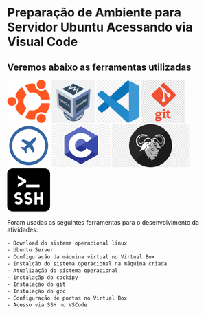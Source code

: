  # Preparação de Ambiente para Servidor Ubuntu Acessando via Visual Code

 ## Veremos abaixo as ferramentas utilizadas

<img src=logoubuntu.png witdh=100 height=100>
<img src=logovirtualbox.png witdh=100 height=100>
<img src=logovisualcode.png witdh=100 height=100>
<img src=logogit.png witdh=100 height=100>
<img src=logocockpit.png witdh=100 height=100>
<img src=logolinguagemc.png witdh=100 height=100>
<img src=logogcc.png witdh=100 height=100>
<img src=logossh.png witdh=100 height=100>

 Foram usadas as seguintes ferramentas para o 
 desenvolvimento da atividades:
    
    - Download do sistema operacional linux
    - Ubuntu Server
    - Configuração da máquina virtual no Virtual Box
    - Instalção do sistema operacional na máquina criada
    - Atualização do sistema operacional
    - Instalaçãp do cockipy
    - Instalação do git
    - Instalação do gcc
    - Configuração de portas no Virtual Box
    - Acesso via SSH no VSCode